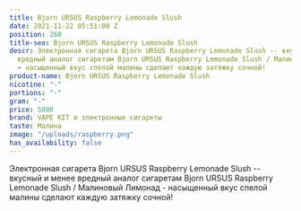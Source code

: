 ```yaml
---
title: Bjorn URSUS Raspberry Lemonade Slush
date: 2021-11-22 05:51:00 Z
position: 260
title-seo: Bjorn URSUS Raspberry Lemonade Slush
descr: Электронная сигарета Bjorn URSUS Raspberry Lemonade Slush -- вкусный и менее
  вредный аналог сигаретам Bjorn URSUS Raspberry Lemonade Slush / Малиновый Лимонад
  - насыщенный вкус спелой малины сделают каждую затяжку сочной!
product-name: Bjorn URSUS Raspberry Lemonade Slush
nicotine: "-"
portions: "-"
gram: "-"
price: 5000
brand: VAPE KIT и электронные сигареты
taste: Малина
image: "/uploads/raspberry.png"
has_availability: false
---
```


Электронная сигарета Bjorn URSUS Raspberry Lemonade Slush -- вкусный и менее вредный аналог сигаретам Bjorn URSUS Raspberry Lemonade Slush / Малиновый Лимонад - насыщенный вкус спелой малины сделают каждую затяжку сочной!